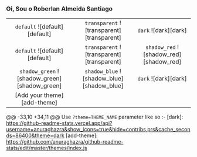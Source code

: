 ### Oi, Sou o Roberlan Almeida Santiago

| | | |
| :--: | :--: | :--: |
| `default` ![default][default] | `transparent` ![transparent][transparent] | `dark` ![dark][dark] |
| `default` ![default][default] | `transparent` ![transparent][transparent] | `shadow_red` ![shadow_red][shadow_red] |
| `shadow_green` ![shadow_green][shadow_green] | `shadow_blue` ![shadow_blue][shadow_blue] | `dark` ![dark][dark] |
| [Add your theme][add-theme] | | |
@@ -33,10 +34,11 @@ Use `?theme=THEME_NAME` parameter like so :-
[dark]: https://github-readme-stats.vercel.app/api?username=anuraghazra&show_icons=true&hide=contribs,prs&cache_seconds=86400&theme=dark
[add-theme]: https://github.com/anuraghazra/github-readme-stats/edit/master/themes/index.js
